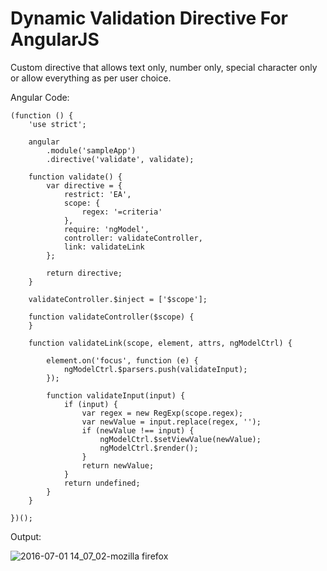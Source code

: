 # Dynamic Validation Directive For AngularJS
Custom directive that allows text only, number only, special character only or allow everything as per user choice.

Angular Code:

    (function () {
        'use strict';
    
        angular
            .module('sampleApp')
            .directive('validate', validate);
    
        function validate() {
            var directive = {
                restrict: 'EA',
                scope: {
                    regex: '=criteria'
                },
                require: 'ngModel',
                controller: validateController,
                link: validateLink
            };
    
            return directive;
        }
    
        validateController.$inject = ['$scope'];
    
        function validateController($scope) {
        }
    
        function validateLink(scope, element, attrs, ngModelCtrl) {
    
            element.on('focus', function (e) {
                ngModelCtrl.$parsers.push(validateInput);
            });
    
            function validateInput(input) {
                if (input) {
                    var regex = new RegExp(scope.regex);
                    var newValue = input.replace(regex, '');
                    if (newValue !== input) {
                        ngModelCtrl.$setViewValue(newValue);
                        ngModelCtrl.$render();
                    }
                    return newValue;
                }
                return undefined;
            }
        }
    
    })();

Output: 

![2016-07-01 14_07_02-mozilla firefox](https://cloud.githubusercontent.com/assets/10474169/16532053/1cdc509a-3f95-11e6-97b1-c221e3292959.png)

